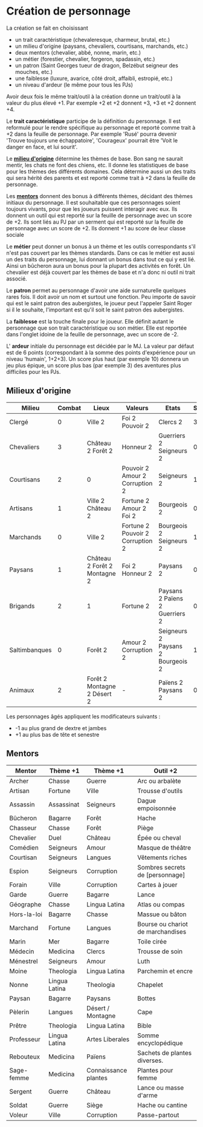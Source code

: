 # Création de personnage

La création se fait en choisissant

- un trait caractéristique (chevaleresque, charmeur, brutal, etc.)
- un milieu d'origine (paysans, chevaliers, courtisans, marchands, etc.)
- deux mentors (chevalier, abbé, nonne, marin, etc.)
- un métier (forestier, chevalier, forgeron, spadassin, etc.)
- un patron (Saint Georges tueur de dragon, Belzébut seigneur des mouches, etc.)
- une faiblesse (luxure, avarice, côté droit, affaibli, estropié, etc.)
- un niveau d'ardeur (le même pour tous les PJs)

Avoir deux fois le même trait/outil à la création donne un trait/outil à la valeur du plus élevé +1. Par exemple +2 et +2 donnent +3, +3 et +2 donnent +4.

Le **trait caractéristique** participe de la définition du personnage. Il est reformulé pour le rendre spécifique au personnage et reporté comme trait à +2 dans la feuille de personnage. Par exemple 'Rusé' pourra devenir 'Trouve toujours une échappatoire', 'Courageux' pourrait être 'Voit le danger en face, et lui sourit'.

Le [**milieu d'origine**](#milieux-d-origine) détermine les thèmes de base. Bon sang ne saurait mentir, les chats ne font des chiens, etc. Il donne les statistiques de base pour les thèmes des différents domaines. Cela détermine aussi un des traits qui sera hérité des parents et est reporté comme trait à +2 dans la feuille de personnage.

Les [**mentors**](#mentors) donnent des bonus à différents thèmes, décidant des thèmes initiaux du personnage. Il est souhaitable que ces personnages soient toujours vivants, pour que les joueurs puissent interagir avec eux. Ils donnent un outil qui est reporté sur la feuille de personnage avec un score de +2. Ils sont liés au PJ par un serment qui est reporté sur la feuille de personnage avec un score de +2. Ils donnent +1 au score de leur classe sociale

Le **métier** peut donner un bonus à un thème et les outils correspondants s'il n'est pas couvert par les thèmes standards. Dans ce cas le métier est aussi un des traits du personnage, lui donnant un bonus dans tout ce qui y est lié. Ainsi un bûcheron aura un bonus pour la plupart des activités en forêt. Un chevalier est déjà couvert par les thèmes de base et n'a donc ni outil ni trait associé.

Le **patron** permet au personnage d'avoir une aide surnaturelle quelques rares fois. Il doit avoir un nom et surtout une fonction. Peu importe de savoir qui est le saint patron des aubergistes, le joueur peut l'appeler Saint Roger si il le souhaite, l'important est qu'il soit le saint patron des aubergistes.

La **faiblesse** est la touche finale pour le joueur. Elle définit autant le personnage que son trait caractéristique ou son métier. Elle est reportée dans l'onglet idoine de la feuille de personnage, avec un score de -2.

L' **ardeur** initiale du personnage est décidée par le MJ. La valeur par défaut est de 6 points (correspondant à la somme des points d'expérience pour un niveau 'humain', 1+2+3). Un score plus haut (par exemple 10) donnera un jeu plus épique, un score plus bas (par exemple 3) des aventures plus difficiles pour les PJs.

## Milieux d'origine

| **Milieu** | **Combat** | **Lieux** | **Valeurs** | **Etats** | **Savoirs** | **Trait** |
| --- | --- | --- | --- | --- | --- | --- |
| Clergé | 0 | Ville 2 | Foi 2 Pouvoir 2 | Clercs 2 | 3 | Réfléchi |
| Chevaliers | 3 | Château 2 Forêt 2 | Honneur 2 | Guerriers 2 Seigneurs 2 | 0 | Brave |
| Courtisans | 2 | 0 | Pouvoir 2 Amour 2 Corruption 2 | Seigneurs 2 | 1 | Secret |
| Artisans | 1 | Ville 2 Château 2 | Fortune 2 Amour 2 Foi 2 | Bourgeois 2 | 0 | Adroit |
| Marchands | 0 | Ville 2 | Fortune 2 Pouvoir 2 Corruption 2 | Bourgeois 2 Seigneurs 2 | 1 | Hâbleur |
| Paysans | 1 | Château 2 Forêt 2 Montagne 2 | Foi 2 Honneur 2 | Paysans 2 | 0 | Travailleur |
| Brigands | 2 | 1 | Fortune 2 | Paysans 2 Païens 2 Guerriers 2 | 0 | Discret |
| Saltimbanques | 0 | Forêt 2 | Amour 2 Corruption 2 | Seigneurs 2 Paysans 2 Bourgeois 2 | 1 | Rusé |
| Animaux | 2 | Forêt 2 Montagne 2 Désert 2 | - | Païens 2 Paysans 2 | 0 | Sauvage |

Les personnages âgés appliquent les modificateurs suivants :

- -1 au plus grand de dextre et jambes
- +1 au plus bas de tête et senestre

## Mentors

| **Mentor** | **Thème +1** | **Thème +1** | **Outil +2** |
| --- | --- | --- | --- |
| Archer | Chasse | Guerre | Arc ou arbalète |
| Artisan | Fortune | Ville | Trousse d'outils |
| Assassin | Assassinat | Seigneurs | Dague empoisonnée |
| Bûcheron | Bagarre | Forêt | Hache |
| Chasseur | Chasse | Forêt | Piège |
| Chevalier | Duel | Château | Épée ou cheval |
| Comédien | Seigneurs | Amour | Masque de théâtre |
| Courtisan | Seigneurs | Langues | Vêtements riches |
| Espion | Seigneurs | Corruption | Sombres secrets de [personnage] |
| Forain | Ville | Corruption | Cartes à jouer |
| Garde | Guerre | Bagarre | Lance |
| Géographe | Chasse | Lingua Latina | Atlas ou compas |
| Hors-la-loi | Bagarre | Chasse | Massue ou bâton |
| Marchand | Fortune | Langues | Bourse ou chariot de marchandises |
| Marin | Mer | Bagarre | Toile cirée |
| Médecin | Medicina | Clercs | Trousse de soin |
| Ménestrel | Seigneurs | Amour | Luth |
| Moine | Theologia | Lingua Latina | Parchemin et encre |
| Nonne | Lingua Latina | Theologia | Chapelet |
| Paysan | Bagarre | Paysans | Bottes |
| Pèlerin | Langues | Désert / Montagne | Cape |
| Prêtre | Theologia | Lingua Latina | Bible |
| Professeur | Lingua Latina | Artes Liberales | Somme encyclopédique |
| Rebouteux | Medicina | Païens | Sachets de plantes diverses. |
| Sage-femme | Medicina | Connaissance plantes | Plantes pour femme |
| Sergent | Guerre | Château | Lance ou masse d'arme |
| Soldat | Guerre | Siège | Hache ou cantine |
| Voleur | Ville | Corruption | Passe-partout |
